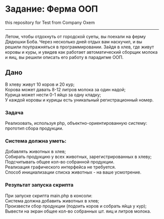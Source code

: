 
# Задание: Ферма ООП
this repository for Test from Company Oxem

<hr>
Летом, чтобы отдохнуть от городской суеты, вы поехали на ферму Дядюшки Боба. Через несколько дней отдых вам наскучил, и вы решили поупражняться в программировании. Зайдя в хлев, где живут коровы и куры, и увидев как работает автоматический сборщик молока и яиц, вы решили описать его работу в парадигме ООП.

## Дано
В хлеву живут 10 коров и 20 кур;
<br>
Корова может давать 8-12 литров молока за один надой;
<br>
Курица может нести 0-1 яйцо за одну кладку;
<br>
У каждой коровы и курицы есть уникальный регистрационный номер.

### Задача
Реализовать, используя php, объектно-ориентированную систему: прототип сбора продукции.
<br>
### Система должна уметь:
Добавлять животных в хлев;<br>
Собирать продукцию у всех животных, зарегистрированных в хлеву;<br>
Подсчитывать общее кол-во собранной продукции.<br>
Реализация графического интерфейса не требуется.<br>
Способ инициализации списка животных - на ваше усмотрение.<br>

### Результат запуска скрипта

При запуске скрипта main.php в консоли:<br>
Система должна добавить животных в хлев;<br>
Произвести сбор продукции (подоить коров и собрать яйца у кур);<br>
Вывести на экран общее кол-во собранных шт. яиц и литров молока.<br>

